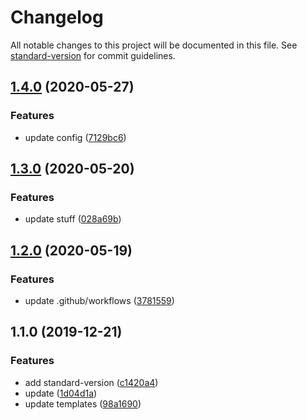 # Changelog

All notable changes to this project will be documented in this file. See [standard-version](https://github.com/conventional-changelog/standard-version) for commit guidelines.

## [1.4.0](https://github.com/hiroppy/generator-ts/compare/v1.3.0...v1.4.0) (2020-05-27)


### Features

* update config ([7129bc6](https://github.com/hiroppy/generator-ts/commit/7129bc6213850a3d7d94c2bec3ca132250b3f9d6))

## [1.3.0](https://github.com/hiroppy/generator-ts/compare/v1.2.0...v1.3.0) (2020-05-20)


### Features

* update stuff ([028a69b](https://github.com/hiroppy/generator-ts/commit/028a69b5b076b95ab08f25f45f5eed058d3cdb5f))

## [1.2.0](https://github.com/hiroppy/generator-ts/compare/v1.1.0...v1.2.0) (2020-05-19)


### Features

* update .github/workflows ([3781559](https://github.com/hiroppy/generator-ts/commit/37815591ef3d5cc709d0a2e1e014977467c5055a))

## 1.1.0 (2019-12-21)


### Features

* add standard-version ([c1420a4](https://github.com/hiroppy/generator-ts/commit/c1420a465620f258ff378398272091e6a72f15f7))
* update ([1d04d1a](https://github.com/hiroppy/generator-ts/commit/1d04d1a0a49854b7259eb1b86044095e81b94035))
* update templates ([98a1690](https://github.com/hiroppy/generator-ts/commit/98a16909dac30b2f65a7bce97dce47ddc95dbe38))
